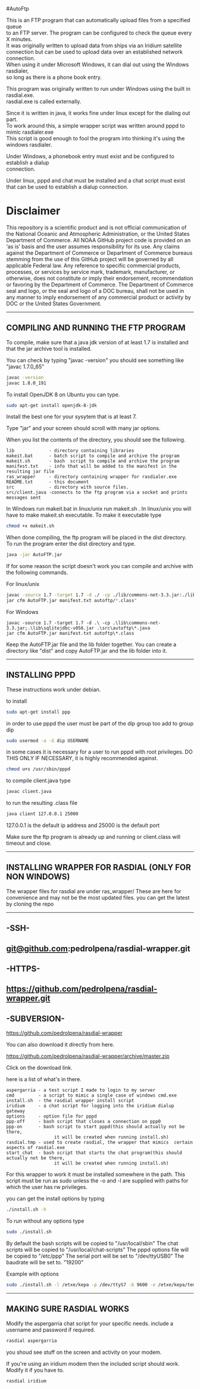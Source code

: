 
#AutoFtp

This is an FTP program that can automatically upload files from a specified queue<br>
to an FTP server. The program can be configured to check the queue every X minutes.<br>
It was originally written to upload data from ships via an Iridium satellite<br>
connection but can be used to upload data over an established network connection.<br>
When using it under Microsoft Windows, it can dial out using the Windows rasdialer,<br>
so long as there is a phone book entry.<br>

This program was originally written to run under Windows using the built in rasdial.exe.<br>
rasdial.exe is called externally.<br>

Since it is written in java, it works fine under linux except for the dialing out part.<br>
To work around this, a simple wrapper script was written around pppd to mimic rasdialer.exe<br>
This script is good enough to fool the program into thinking it's using the windows rasdialer.<br>

Under Windows, a phonebook entry must exist and be configured to establish a dialup<br>
connection.<br>

Under linux, pppd and chat must be installed and a chat script must exist<br>
that can be used to establish a dialup connection.<br>


Disclaimer
==========
This repository is a scientific product and is not official communication of the National Oceanic and
Atmospheric Administration, or the United States Department of Commerce. All NOAA GitHub project code is
provided on an ‘as is’ basis and the user assumes responsibility for its use. Any claims against the Department of
Commerce or Department of Commerce bureaus stemming from the use of this GitHub project will be governed
by all applicable Federal law. Any reference to specific commercial products, processes, or services by service
mark, trademark, manufacturer, or otherwise, does not constitute or imply their endorsement, recommendation or
favoring by the Department of Commerce. The Department of Commerce seal and logo, or the seal and logo of a
DOC bureau, shall not be used in any manner to imply endorsement of any commercial product or activity by
DOC or the United States Government.

-----------------------------------------
**COMPILING AND RUNNING THE FTP PROGRAM**
-----------------------------------------

To compile, make sure that a java jdk version of at least 1.7 is installed
and that the jar archive tool is installed.

You can check by typing "javac -version"
you should see something like "javac 1.7.0_65"

```bash
javac -version
javac 1.8.0_191
```

To install OpenJDK 8 on Ubuntu you can type.
```bash
sudo apt-get install openjdk-8-jdk
```
Install the best one for your sysytem that is at least 7.

Type "jar" and your screen should scroll with many jar options.

When you list the contents of the directory, you should see the following.
```
lib             - directory containing libraries  
makeit.bat      - batch script to compile and archive the program 
makeit.sh       - bash  script to compile and archive the program 
manifest.txt    - info that will be added to the manifest in the resulting jar file
ras_wrapper     - directory containing wrapper for rasdialer.exe
README.txt      - this document
src             - directory with source files.
src/client.java -connects to the ftp program via a socket and prints messages sent
```
In Windows run makeit.bat in linux/unix run makeit.sh .
In linux/unix you will have to make makeit.sh executable.
To make it executable type
```bash
chmod +x makeit.sh
```

When done compiling, the ftp program will be placed in the dist directory.
To run the program enter the dist directory and type.
```bash
java -jar AutoFTP.jar
```
If for some reason the script doesn't work you can compile and archive with the following commands.

For linux/unix
```bash
javac -source 1.7 -target 1.7 -d ./ -cp ./lib/commons-net-3.3.jar:./lib/sqlitejdbc-v056.jar src/autoftp/*.java
jar cfm AutoFTP.jar manifest.txt autoftp/*.class"
```

For Windows
```dos
javac -source 1.7 -target 1.7 -d .\ -cp .\lib\commons-net-3.3.jar;.\lib\sqlitejdbc-v056.jar .\src\autoftp\*.java  
jar cfm AutoFTP.jar manifest.txt autoftp\*.class
```
Keep the AutoFTP.jar file and the lib folder together.
You can create a directory like "dist" and copy AutoFTP.jar and the lib folder into it.

-------------------
**INSTALLING PPPD**
-------------------
These instructions work under debian.

to install
```bash
sudo apt-get install ppp
```
in order to use pppd the user must be part of the dip group
too add to group dip
```bash
sudo usermod -a -G dip USERNAME
```
in some cases it is necessary for a user to run pppd with root privileges.
DO THIS ONLY IF NECESSARY, it is highly recommended against.
```bash
chmod u+s /usr/sbin/pppd
```

to compile client.java type
```bash
javac client.java
```
to run the resulting .class file
```bash
java client 127.0.0.1 25000
```
127.0.0.1 is the default ip address and 25000 is the default port

Make sure the ftp program is already up and running or client.class will timeout and close.

---------------------------------------------------------
**INSTALLING WRAPPER FOR RASDIAL (ONLY FOR NON WINDOWS)**
---------------------------------------------------------

The wrapper files for rasdial are under ras_wrapper/
These are here for convenience and may not be the most updated files.
you can get the latest by cloning the repo

-----
-SSH-
-----
git@github.com:pedrolpena/rasdial-wrapper.git
-------
-HTTPS-
-------
https://github.com/pedrolpena/rasdial-wrapper.git
-----
-SUBVERSION-
-----
https://github.com/pedrolpena/rasdial-wrapper
 
You can also download it directly from here.

https://github.com/pedrolpena/rasdial-wrapper/archive/master.zip

Click on the download link.


here is a list of what's in there.
```
aspergarria - a test script I made to login to my server
cmd         - a script to mimic a single case of windows cmd.exe
install.sh  - the rasdial wrapper install script 
iridium     - a chat script for logging into the iridium dialup gateway
options     - option file for pppd
ppp-off     - bash script that closes a connection on ppp0
ppp-on      - bash script to start pppd(this should actually not be there,
                  it will be created when running install.sh) 
rasdial.tmp - used to create rasdial, the wrapper that mimics  certain aspects of rasdial.exe 
start_chat  - bash script that starts the chat program(this should actually not be there,
                  it will be created when running install.sh) 
```

For this wrapper to work it must be installed somewhere in the path.
This script must be run as sudo unless the -o and -l are supplied with paths
for which the user has rw privileges.

you can get the install options by typing
```bash
./install.sh -h
```

To run without any options type
```bash
sudo ./install.sh
```
By default the bash scripts will be copied to 
"/usr/local/sbin"
The chat scripts will be copied to
"/usr/local/chat-scripts"
The pppd options file will be copied to 
"/etc/ppp"
The serial port will be set to
"/dev/ttyUSB0"
The baudrate will be set to.
"19200"

Example with options
```bash
sudo ./install.sh -l /etxe/kepa -p /dev/ttyS7 -b 9600 -o /etxe/kepa/temp
```

-----------------------------
**MAKING SURE RASDIAL WORKS**
-----------------------------

Modify the aspergarria chat script for your specific needs.
include a username and password if required.
```bash
rasdial aspergarria
```
you shoud see stuff on the screen and activity on your modem.

If you're using an iridium modem then the included script should work.
Modify it if you have to.
```bash
rasdial iridium
```


